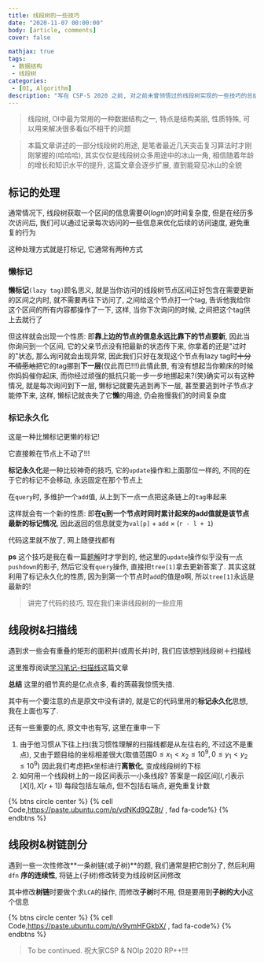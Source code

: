 ```yaml
---
title: 线段树的一些技巧
date: "2020-11-07 00:00:00"
body: [article, comments]
cover: false

mathjax: true
tags:
 - 数据结构
 - 线段树
categories:
 - [OI, Algorithm]
description: "写在 CSP-S 2020 之前, 对之前未曾领悟过的线段树实现的一些技巧的总结--可能会有后续!"
---
```


> 线段树, OI中最为常用的一种数据结构之一, 特点是结构美丽, 性质特殊, 可以用来解决很多看似不相干的问题

> 本篇文章讲述的一部分线段树的用途, 是笔者最近几天突击复习算法时才刚刚掌握的(哈哈哈), 其实仅仅是线段树众多用途中的冰山一角, 相信随着年龄的增长和知识水平的提升, 这篇文章会逐步扩展, 直到能窥见冰山的全貌

## 标记的处理

通常情况下, 线段树获取一个区间的信息需要$\Theta{(log\text{n})}$的时间复杂度, 但是在经历多次访问后, 我们可以通过记录每次访问的一些信息来优化后续的访问速度, 避免重复的行为

这种处理方式就是打标记, 它通常有两种方式

### 懒标记

**懒标记**$\texttt{(lazy tag)}$顾名思义, 就是当你访问的线段树节点区间正好包含在需要更新的区间之内时, 就不需要再往下访问了, 之间给这个节点打一个tag, 告诉他我给你这个区间的所有内容都操作了一下, 这样, 当你下次询问的时候, 之间把这个tag供上去就行了

但这样就会出现一个性质: 即**靠上边的节点的信息永远比靠下的节点要新**, 因此当你询问到一个区间, 它的父亲节点没有把最新的状态传下来, 你拿着的还是"过时的"状态, 那么询问就会出现异常, 因此我们只好在发现这个节点有lazy tag时~~十分不情愿地~~把它的tag挪到**下一层**(仅此而已!!!)此情此景, 有没有想起当你赖床的时候你妈妈催你起床, 而你经过顽强的抵抗只能一步一步地挪起来?(笑)确实可以有这种情况, 就是每次询问到下一层, 懒标记就要先逃到再下一层, 甚至要逃到叶子节点才能停下来, 这样, 懒标记就丧失了它**懒**的用途, 仍会拖慢我们的时间复杂度

### 标记永久化

这是一种比懒标记更懒的标记!

它直接赖在节点上不动了!!!

**标记永久化**是一种比较神奇的技巧, 它的$\texttt{update}$操作和上面那位一样的, 不同的在于它的标记不会移动, 永远固定在那个节点上

在$\texttt{query}$时, 多维护一个$\texttt{add}$值, 从上到下一点一点把这条链上的$\texttt{tag}$串起来

这样就会有一个新的性质: 即**在q到一个节点时同时累计起来的add值就是该节点最新的标记情况**, 因此返回的信息就变为$\texttt{val[p]} + \texttt{add} \times (\texttt{r - l + 1})$

代码这里就不放了, 网上随便找都有

**ps** 这个技巧是我在看一篇[题解](https://ncc79601.blog.luogu.org/scan-line)时才学到的, 他这里的$\texttt{update}$操作似乎没有一点$\texttt{pushdown}$的影子, 然后它没有$\texttt{query}$操作, 直接把$\texttt{tree[1]}$拿去更新答案了. 其实这就利用了标记永久化的性质, 因为到第一个节点时$\texttt{add}$的值是$\texttt{0}$啊, 所以$\texttt{tree[1]}$永远是最新的!

> 讲完了代码的技巧, 现在我们来讲线段树的一些应用

## 线段树&扫描线

遇到求一些会有重叠的矩形的面积并(或周长并)时, 我们应该想到线段树＋扫描线

这里推荐阅读[学习笔记-扫描线](https://ncc79601.blog.luogu.org/scan-line)这篇文章

**总结** 这里的细节真的是亿点点多, 看的蒟蒻我惊慌失措.

其中有一个要注意的点是原文中没有讲的, 就是它的代码里用的**标记永久化**思想, 我在上面也写了.

还有一些重要的点, 原文中也有写, 这里在重申一下

1. 由于他习惯从下往上扫(我习惯性理解的扫描线都是从左往右的, 不过这不是重点), 又由于题目给的坐标相差很大(取值范围$0\leq x_1<x_2\leq10^9,0\leq y_1<y_2\leq10^9$) 因此我们考虑把$x$坐标进行**离散化**, 变成线段树的下标
2. 如何用一个线段树上的一段区间表示一小条线段? 答案是一段区间$[l, r]$表示 $[X[l], X[r + 1])$ 每段包括左端点, 但不包括右端点, 避免重复计数

{% btns circle center %}
{% cell Code,https://paste.ubuntu.com/p/vdNKd9QZ8t/ , fad fa-code%}
{% endbtns %}

## 线段树&树链剖分

遇到一些一次性修改**一条树链(或子树)**的题, 我们通常是把它剖分了, 然后利用$\texttt{dfn}$ **序的连续性**, 将链上(子树)修改转变为线段树区间修改

其中修改**树链**时要做个求$\texttt{LCA}$的操作, 而修改**子树**时不用, 但是要用到**子树的大小**这个信息

{% btns circle center %}
{% cell Code,https://paste.ubuntu.com/p/v9ymHFGkbX/ , fad fa-code%}
{% endbtns %}

> To be continued.
> 祝大家CSP & NOIp 2020 RP++!!!
